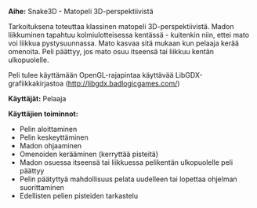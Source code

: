 **Aihe:** Snake3D - Matopeli 3D-perspektiivistä

Tarkoituksena toteuttaa klassinen matopeli 3D-perspektiivistä. 
Madon liikkuminen tapahtuu kolmiulotteisessa kentässä - kuitenkin niin, ettei mato voi liikkua pystysuunnassa. Mato kasvaa 
sitä mukaan kun pelaaja kerää omenoita.
Peli päättyy, jos mato osuu itseensä tai liikkuu kentän ulkopuolelle.

Peli tulee käyttämään OpenGL-rajapintaa käyttävää LibGDX-grafiikkakirjastoa (http://libgdx.badlogicgames.com/)

**Käyttäjät:** Pelaaja

**Käyttäjien toiminnot:**
- Pelin aloittaminen
- Pelin keskeyttäminen
- Madon ohjaaminen
- Omenoiden kerääminen (kerryttää pisteitä)
- Madon osuessa itseensä tai liikkuessa pelikentän ulkopuolelle peli päättyy
- Pelin päätyttyä mahdollisuus pelata uudelleen tai lopettaa ohjelman suorittaminen
- Edellisten pelien pisteiden tarkastelu
